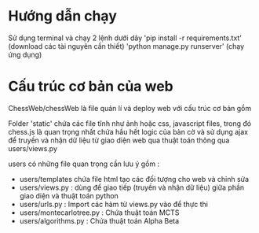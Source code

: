 # Hướng dẫn chạy
Sử dụng terminal và chạy 2 lệnh dưới dây
'pip install -r requirements.txt' (download các tài nguyên cần thiết)
'python manage.py runserver' (chạy ứng dụng)

# Cấu trúc cơ bản của web
ChessWeb/chessWeb là file quản lí và deploy web với cấu trúc cơ bản gồm

Folder 'static' chứa các file tĩnh như ảnh hoặc css, javascript files, trong đó chess.js là quan trọng nhất chứa hầu hết logic của bàn cờ và sử dụng ajax để truyền và nhận dữ liệu từ giao diện web qua thuật toán thông qua users/views.py

users có những file quan trọng cần lưu ý gồm : 
- users/templates chứa file html tạo các đối tượng cho web và chỉnh sửa 
- users/views.py : dùng để giao tiếp (truyền và nhận dữ liệu) giữa phần giao diện và thuật toán python
- users/urls.py : Import các hàm từ views.py vào để thực thi
- users/montecarlotree.py : Chứa thuật toán MCTS
- users/algorithms.py : Chứa thuật toán Alpha Beta


